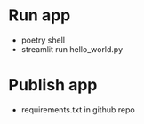 # Run app
- poetry shell
- streamlit run hello_world.py

# Publish app
- requirements.txt in github repo
